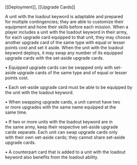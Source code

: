 [[Deployment]], [[Upgrade Cards]]

A unit with the loadout keyword is adaptable and prepared  
for multiple contingencies; they are able to customize their  
equipment and hone their skills before each mission. When a  
player includes a unit with the loadout keyword in their army,  
for each upgrade card equipped to that unit, they may choose  
another upgrade card of the same type with equal or lesser  
points cost and set it aside. When the unit with the loadout  
keyword deploys, it may swap any number of its equipped  
upgrade cards with the set-aside upgrade cards.  

• Equipped upgrade cards can be swapped only with set-  
aside upgrade cards of the same type and of equal or lesser  
points cost.  

• Each set-aside upgrade card must be able to be equipped by  
the unit with the loadout keyword.  

• When swapping upgrade cards, a unit cannot have two  
or more upgrades with the same name equipped at the  
same time.

• If two or more units with the loadout keyword are in  
the same army, keep their respective set-aside upgrade  
cards separate. Each unit can swap upgrade cards only  
with their own set-aside cards; they cannot share set-aside  
upgrade cards.  

• A counterpart card that is added to a unit with the loadout  
keyword also benefits from the loadout ability.